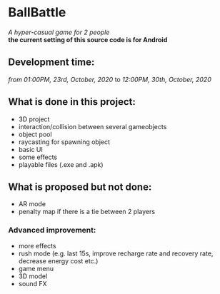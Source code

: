 # BallBattle
*A hyper-casual game for 2 people*  
**the current setting of this source code is for Android**

## Development time:
*from 01:00PM, 23rd, October, 2020* to *12:00PM, 30th, October, 2020*
## What is done in this project:
- 3D project
- interaction/collision between several gameobjects
- object pool
- raycasting for spawning object
- basic UI
- some effects
- playable files (.exe and .apk)
## What is proposed but not done:
- AR mode
- penalty map if there is a tie between 2 players
### Advanced improvement:
- more effects
- rush mode (e.g. last 15s, improve recharge rate and recovery rate, decrease energy cost etc.)
- game menu
- 3D model
- sound FX
